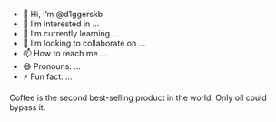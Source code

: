 - 👋 Hi, I’m @d1ggerskb
- 👀 I’m interested in ...
- 🌱 I’m currently learning ...
- 💞️ I’m looking to collaborate on ...
- 📫 How to reach me ...
- 😄 Pronouns: ...
- ⚡ Fun fact: ...

<!---
d1ggerskb/d1ggerskb is a ✨ special ✨ repository because its `README.md` (this file) appears on your GitHub profile.
You can click the Preview link to take a look at your changes.
--->Coffee is the second best-selling product in the world. Only oil could bypass it.
